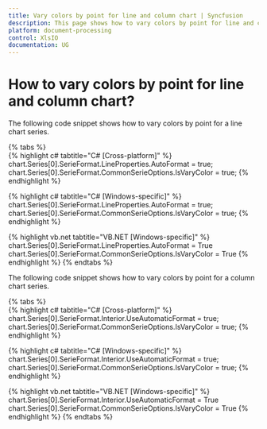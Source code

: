 ```yaml
---
title: Vary colors by point for line and column chart | Syncfusion
description: This page shows how to vary colors by point for line and column chart using the Syncfusion .NET Excel library (XlsIO).
platform: document-processing
control: XlsIO
documentation: UG
---
```


# How to vary colors by point for line and column chart?

The following code snippet shows how to vary colors by point for a line chart series.

{% tabs %}  
{% highlight c# tabtitle="C# [Cross-platform]" %}
chart.Series[0].SerieFormat.LineProperties.AutoFormat = true;
chart.Series[0].SerieFormat.CommonSerieOptions.IsVaryColor = true;
{% endhighlight %}

{% highlight c# tabtitle="C# [Windows-specific]" %}
chart.Series[0].SerieFormat.LineProperties.AutoFormat = true;
chart.Series[0].SerieFormat.CommonSerieOptions.IsVaryColor = true;
{% endhighlight %}

{% highlight vb.net tabtitle="VB.NET [Windows-specific]" %}
chart.Series[0].SerieFormat.LineProperties.AutoFormat = True
chart.Series[0].SerieFormat.CommonSerieOptions.IsVaryColor = True
{% endhighlight %}
{% endtabs %}  

The following code snippet shows how to vary colors by point for a column chart series.

{% tabs %}  
{% highlight c# tabtitle="C# [Cross-platform]" %}
chart.Series[0].SerieFormat.Interior.UseAutomaticFormat = true;
chart.Series[0].SerieFormat.CommonSerieOptions.IsVaryColor = true;
{% endhighlight %}

{% highlight c# tabtitle="C# [Windows-specific]" %}
chart.Series[0].SerieFormat.Interior.UseAutomaticFormat = true;
chart.Series[0].SerieFormat.CommonSerieOptions.IsVaryColor = true;
{% endhighlight %}

{% highlight vb.net tabtitle="VB.NET [Windows-specific]" %}
chart.Series[0].SerieFormat.Interior.UseAutomaticFormat = True
chart.Series[0].SerieFormat.CommonSerieOptions.IsVaryColor = True
{% endhighlight %}
{% endtabs %}  